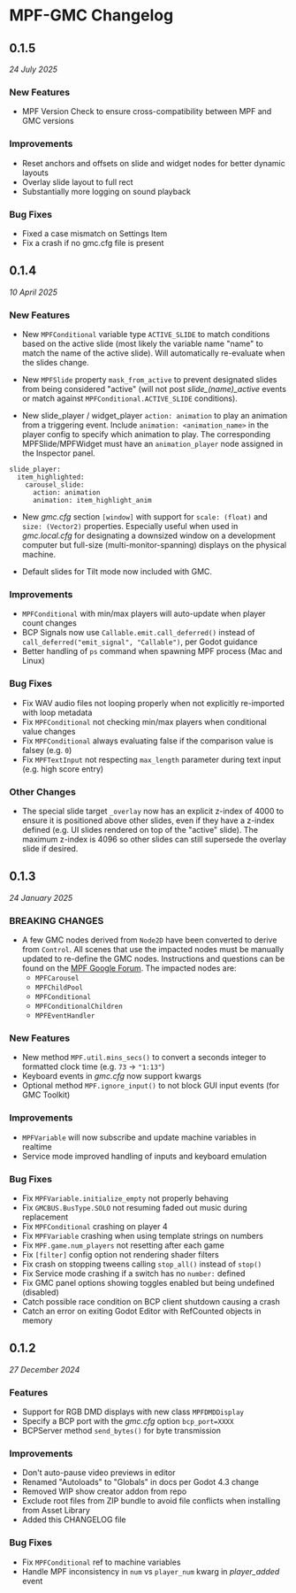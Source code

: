 # MPF-GMC Changelog

## 0.1.5
*24 July 2025*

### New Features

* MPF Version Check to ensure cross-compatibility between MPF and GMC versions

### Improvements

* Reset anchors and offsets on slide and widget nodes for better dynamic layouts
* Overlay slide layout to full rect
* Substantially more logging on sound playback

### Bug Fixes

* Fixed a case mismatch on Settings Item
* Fix a crash if no gmc.cfg file is present

## 0.1.4
*10 April 2025*

### New Features

* New `MPFConditional` variable type `ACTIVE_SLIDE` to match conditions based on the active slide (most likely the variable name "name" to match the name of the active slide). Will automatically re-evaluate when the slides change.

* New `MPFSlide` property `mask_from_active` to prevent designated slides from being considered "active" (will not post *slide_(name)_active* events or match against `MPFConditional.ACTIVE_SLIDE` conditions).

* New slide_player / widget_player `action: animation` to play an animation from a triggering event. Include `animation: <animation_name>` in the player config to specify which animation to play. The corresponding MPFSlide/MPFWidget must have an `animation_player` node assigned in the Inspector panel.

```
slide_player:
  item_highlighted:
    carousel_slide:
	  action: animation
	  animation: item_highlight_anim
```

* New _gmc.cfg_ section `[window]` with support for `scale: (float)` and `size: (Vector2)` properties. Especially useful when used in _gmc.local.cfg_ for designating a downsized window on a development computer but full-size (multi-monitor-spanning) displays on the physical machine.

* Default slides for Tilt mode now included with GMC.

### Improvements

* `MPFConditional` with min/max players will auto-update when player count changes
* BCP Signals now use `Callable.emit.call_deferred()` instead of `call_deferred("emit_signal", "Callable")`, per Godot guidance
* Better handling of `ps` command when spawning MPF process (Mac and Linux)

### Bug Fixes

* Fix WAV audio files not looping properly when not explicitly re-imported with loop metadata
* Fix `MPFConditional` not checking min/max players when conditional value changes
* Fix `MPFConditional` always evaluating false if the comparison value is falsey (e.g. `0`)
* Fix `MPFTextInput` not respecting `max_length` parameter during text input (e.g. high score entry)

### Other Changes

* The special slide target `_overlay` now has an explicit z-index of 4000 to ensure it is positioned above other slides, even if they have a z-index defined (e.g. UI slides rendered on top of the "active" slide). The maximum z-index is 4096 so other slides can still supersede the overlay slide if desired.

## 0.1.3
*24 January 2025*

### BREAKING CHANGES

* A few GMC nodes derived from `Node2D` have been converted to derive from `Control`. All scenes that use the impacted nodes must be manually updated to re-define the GMC nodes. Instructions and questions can be found on the [MPF Google Forum](https://groups.google.com/g/mpf-users/c/eogaMj_sVNk). The impacted nodes are:
  * `MPFCarousel`
  * `MPFChildPool`
  * `MPFConditional`
  * `MPFConditionalChildren`
  * `MPFEventHandler`

### New Features

* New method `MPF.util.mins_secs()` to convert a seconds integer to formatted clock time (e.g. `73` -> `"1:13"`)
* Keyboard events in *gmc.cfg* now support kwargs
* Optional method `MPF.ignore_input()` to not block GUI input events (for GMC Toolkit)

### Improvements

* `MPFVariable` will now subscribe and update machine variables in realtime
* Service mode improved handling of inputs and keyboard emulation

### Bug Fixes

* Fix `MPFVariable.initialize_empty` not properly behaving
* Fix `GMCBUS.BusType.SOLO` not resuming faded out music during replacement
* Fix `MPFConditional` crashing on player 4
* Fix `MPFVariable` crashing when using template strings on numbers
* Fix `MPF.game.num_players` not resetting after each game
* Fix `[filter]` config option not rendering shader filters
* Fix crash on stopping tweens calling `stop_all()` instead of `stop()`
* Fix Service mode crashing if a switch has no `number:` defined
* Fix GMC panel options showing toggles enabled but being undefined (disabled)
* Catch possible race condition on BCP client shutdown causing a crash
* Catch an error on exiting Godot Editor with RefCounted objects in memory

## 0.1.2
*27 December 2024*

### Features

* Support for RGB DMD displays with new class `MPFDMDDisplay`
* Specify a BCP port with the *gmc.cfg* option `bcp_port=XXXX`
* BCPServer method `send_bytes()` for byte transmission

### Improvements

* Don't auto-pause video previews in editor
* Renamed "Autoloads" to "Globals" in docs per Godot 4.3 change
* Removed WIP show creator addon from repo
* Exclude root files from ZIP bundle to avoid file conflicts when installing from Asset Library
* Added this CHANGELOG file

### Bug Fixes

* Fix `MPFConditional` ref to machine variables
* Handle MPF inconsistency in `num` vs `player_num` kwarg in *player_added* event

